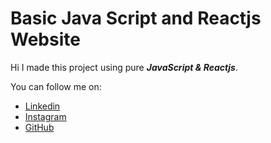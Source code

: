 # Basic Java Script and Reactjs Website
Hi I made this project using pure <b><i>JavaScript & Reactjs</i></b>.
<p>You can follow me on:</p>
<ul>
  <li><a href="https://www.linkedin.com/in/chinmayee-khavale/">Linkedin</a>
  <li><a href="https://www.instagram.com/chinmayeekhavale/">Instagram</a>  
  <li><a href="https://github.com/chinmayeekhavale">GitHub</a>
</ul>
